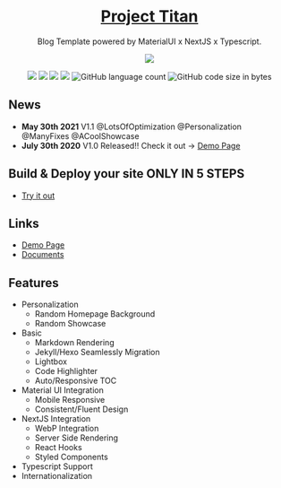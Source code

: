 


<h1 align="center">
  <a href="https://github.com/szhielelp/NextJS-BlogTemplate-ProjectTitan">
    Project Titan
  </a>
</h1>



<p align="center">
  Blog Template powered by MaterialUI x NextJS x Typescript.
</p>

<div align=center><img src="/public/github/logo.png"/></div>

<p align="center">
  <img src="https://img.shields.io/badge/link-996.icu-red.svg"/>
  <img src="https://img.shields.io/badge/license-Anti%20996-blue.svg"/>
  <img src="https://img.shields.io/badge/License-MIT-orange"/>
  <img src="https://img.shields.io/badge/Version-1.0-green"/>
  <img alt="GitHub language count" src="https://img.shields.io/github/languages/count/szhielelp/NextJS-BlogTemplate-ProjectTitan">
<img alt="GitHub code size in bytes" src="https://img.shields.io/github/languages/code-size/szhielelp/NextJS-BlogTemplate-ProjectTitan">
</p>


## News

- **May 30th 2021**
V1.1 @LotsOfOptimization @Personalization @ManyFixes @ACoolShowcase
- **July 30th 2020**
V1.0 Released!! Check it out -> [  Demo Page     ](https://titan.szhshp.org/)

## Build & Deploy your site ONLY IN 5 STEPS

- [  Try it out  ](https://titan.szhshp.org/tech/2021/05/30/Document-Main#Try-it-out)

## Links

- [  Demo Page     ](https://titan.szhshp.org/)
- [Documents](https://titan.szhshp.org/tech/2020/07/27/Document-Main)


## Features

- Personalization
  - Random Homepage Background
  - Random Showcase
- Basic
  - Markdown Rendering
  - Jekyll/Hexo Seamlessly Migration
  - Lightbox
  - Code Highlighter
  - Auto/Responsive TOC
- Material UI Integration
  - Mobile Responsive
  - Consistent/Fluent Design
- NextJS Integration
  - WebP Integration
  - Server Side Rendering
  - React Hooks
  - Styled Components
- Typescript Support
- Internationalization


